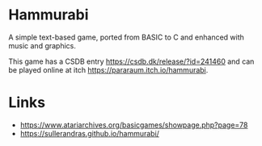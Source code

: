 # Hammurabi #

A simple text-based game, ported from BASIC to C and enhanced with
music and graphics.

This game has a CSDB entry https://csdb.dk/release/?id=241460 and can be played online at itch https://pararaum.itch.io/hammurabi.

# Links #

 * https://www.atariarchives.org/basicgames/showpage.php?page=78
 * https://sullerandras.github.io/hammurabi/
